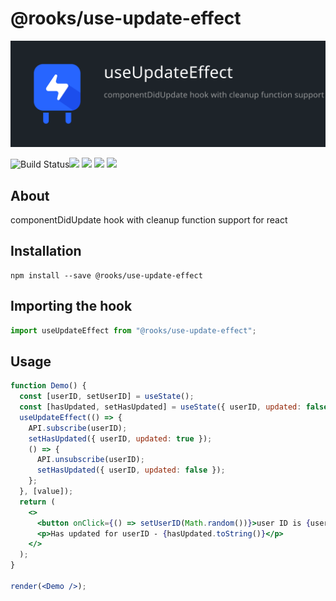 # @rooks/use-update-effect

![TitleCard](/packages/update-effect/title-card.svg)

![Build Status](https://github.com/imbhargav5/rooks/workflows/Node%20CI/badge.svg)![](https://img.shields.io/npm/v/@rooks/use-update-effect/latest.svg) ![](https://img.shields.io/npm/l/@rooks/use-update-effect.svg) ![](https://img.shields.io/bundlephobia/min/@rooks/use-update-effect.svg) ![](https://img.shields.io/david/imbhargav5/rooks.svg?path=packages%2Fupdate-effect)

## About

componentDidUpdate hook with cleanup function support for react

## Installation

```
npm install --save @rooks/use-update-effect
```

## Importing the hook

```javascript
import useUpdateEffect from "@rooks/use-update-effect";
```

## Usage

```jsx
function Demo() {
  const [userID, setUserID] = useState();
  const [hasUpdated, setHasUpdated] = useState({ userID, updated: false });
  useUpdateEffect(() => {
    API.subscribe(userID);
    setHasUpdated({ userID, updated: true });
    () => {
      API.unsubscribe(userID);
      setHasUpdated({ userID, updated: false });
    };
  }, [value]);
  return (
    <>
      <button onClick={() => setUserID(Math.random())}>user ID is {userID}</button>
      <p>Has updated for userID - {hasUpdated.toString()}</p>
    </>
  );
}

render(<Demo />);
```

